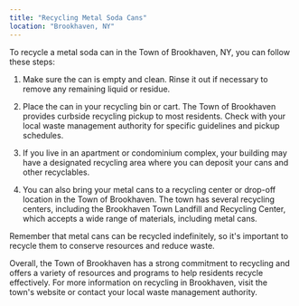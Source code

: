 ```yaml
---
title: "Recycling Metal Soda Cans"
location: "Brookhaven, NY"
---
```


To recycle a metal soda can in the Town of Brookhaven, NY, you can follow these steps:

1. Make sure the can is empty and clean. Rinse it out if necessary to remove any remaining liquid or residue.

2. Place the can in your recycling bin or cart. The Town of Brookhaven provides curbside recycling pickup to most residents. Check with your local waste management authority for specific guidelines and pickup schedules.

3. If you live in an apartment or condominium complex, your building may have a designated recycling area where you can deposit your cans and other recyclables.

4. You can also bring your metal cans to a recycling center or drop-off location in the Town of Brookhaven. The town has several recycling centers, including the Brookhaven Town Landfill and Recycling Center, which accepts a wide range of materials, including metal cans.

Remember that metal cans can be recycled indefinitely, so it's important to recycle them to conserve resources and reduce waste.

Overall, the Town of Brookhaven has a strong commitment to recycling and offers a variety of resources and programs to help residents recycle effectively. For more information on recycling in Brookhaven, visit the town's website or contact your local waste management authority.